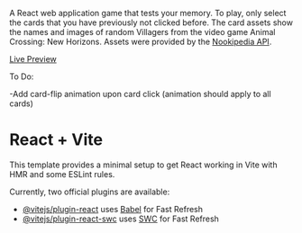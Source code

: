 A React web application game that tests your memory. To play, only select the cards that you have previously not clicked before. The card assets show the names and images of random Villagers from the video game Animal Crossing: New Horizons. Assets were provided by the [Nookipedia API](https://api.nookipedia.com/).

[Live Preview](https://acnh-memory-game.netlify.app/)

To Do:


-Add card-flip animation upon card click (animation should apply to all cards)

# React + Vite

This template provides a minimal setup to get React working in Vite with HMR and some ESLint rules.

Currently, two official plugins are available:

- [@vitejs/plugin-react](https://github.com/vitejs/vite-plugin-react/blob/main/packages/plugin-react/README.md) uses [Babel](https://babeljs.io/) for Fast Refresh
- [@vitejs/plugin-react-swc](https://github.com/vitejs/vite-plugin-react-swc) uses [SWC](https://swc.rs/) for Fast Refresh

